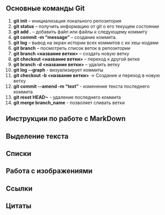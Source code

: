 ## Основные команды Git

1. **git init** – инициализация локального репозитория
2. **git status** – получить информацию от git о его текущем состоянии
3. **git add .** – добавить файл или файлы к следующему коммиту
4. **git commit -m “message”** – создание коммита.
5. **git log** – вывод на экран истории всех коммитов с их хеш-кодами
6. **git branch** – посмотреть список веток в репозитории
7. **git branch <название ветки>** – создать новую ветку
8. **git checkout <название ветки>** – переход к другой ветке
9. **git branch -d <название ветки>** – удалить ветку
10. **git log --graph** - визуализирует коммиты
11. **git checkout -b <название ветки>** -> Создание и переход в новую ветку
12. **git commit --amend -m “text”** - изменение текста последнего коммита
13. **git reset HEAD~** - удаление последнего коммита
14. **git merge branch_name** - позволяет сливать ветки

## Инструкции по работе с MarkDown

## Выделение текста

## Списки

## Работа с изображениями

## Ссылки

## Цитаты